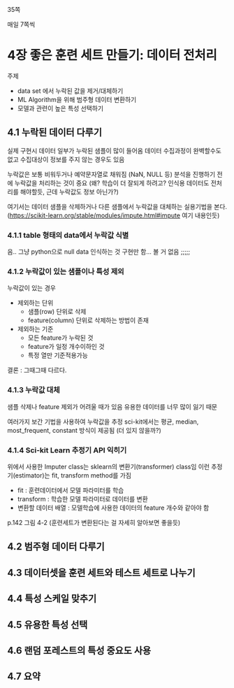 35쪽

매일 7쪽씩

# 4장 좋은 훈련 세트 만들기: 데이터 전처리

주제
- data set 에서 누락된 값을 제거/대체하기
- ML Algorithm을 위해 범주형 데이터 변환하기
- 모델과 관련이 높은 특성 선택하기

## 4.1 누락된 데이터 다루기

실제 구현시 데이터 일부가 누락된 샘플이 많이 들어옴
데이터 수집과정이 완벽할수도 없고 수집대상이 정보를 주지 않는 경우도 있음

누락값은 보통 비워두거나 예약문자열로 채워짐 (NaN, NULL 등)
분석을 진행하기 전에 누락값을 처리하는 것이 중요 (왜? 학습이 더 잘되게 하려고? 인식용 데이터도 전처리를 해야할듯, 근데 누락값도 정보 아닌가?)

여기서는 데이터 샘플을 삭제하거나 다른 샘플에서 누락값을 대체하는 실용기법을 본다.
(https://scikit-learn.org/stable/modules/impute.html#impute 여기 내용인듯)

### 4.1.1 table 형태의 data에서 누락값 식별

음.. 그냥 python으로 null data 인식하는 것 구현만 함... 볼 거 없음 ;;;;;

### 4.1.2 누락값이 있는 샘플이나 특성 제외

누락값이 있는 경우
- 제외하는 단위
  - 샘플(row) 단위로 삭제
  - feature(column) 단위로 삭제하는 방법이 존재
- 제외하는 기준
  - 모든 feature가 누락된 것
  - feature가 일정 개수이하인 것
  - 특정 열만 기준적용가능

결론 : 그때그때 다르다.

### 4.1.3 누락값 대체

샘플 삭제나 feature 제외가 어려울 때가 있음
유용한 데이터를 너무 많이 잃기 때문

여러가지 보간 기법을 사용하여 누락값을 추정
sci-kit에서는 평균, median, most_frequent, constant 방식이 제공됨
(더 있지 않을까?)

### 4.1.4 Sci-kit Learn 추정기 API 익히기

위에서 사용한 Imputer class는 sklearn의 변환기(transformer) class임
이런 추정기(estimator)는 fit, transform method를 가짐
- fit : 훈련데이터에서 모델 파라미터를 학습
- transform : 학습한 모델 파라미터로 데이터를 변환
- 변환할 데이터 배열 : 모델학습에 사용한 데이터의 feature 개수와 같아야 함

p.142 그림 4-2
(훈련세트가 변환된다는 걸 자세히 알아보면 좋을듯)



## 4.2 범주형 데이터 다루기



## 4.3 데이터셋을 훈련 세트와 테스트 세트로 나누기
## 4.4 특성 스케일 맞추기
## 4.5 유용한 특성 선택
## 4.6 랜덤 포레스트의 특성 중요도 사용
## 4.7 요약

